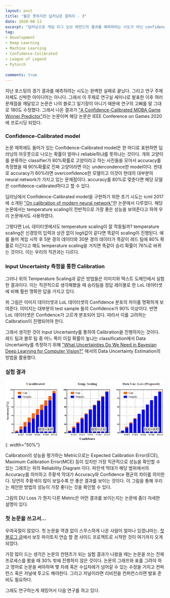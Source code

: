 ```yaml
---
layout: post
title: "롤은 못하지만 딥러닝은 잘하지 - 3"
date: 2020-08-13
excerpt: "딥러닝으로 게임 리그 오브 레전드의 결과를 예측하려는 시도가 아닌 confidence-calibration을 하자"
tag:
- Development
- Deep Learning
- Machine Learning
- Confidence-Calibrated
- League of Legend
- Pytorch

comments: true
---
```


지난 포스팅의 경기 결과를 예측하려는 시도는 완벽한 실패로 끝났다. 그리고 연구 주제 자체도 신박한 아이디어는 아니다. 그래서 이 주제로 연구실 세미나로 발표한 이후 여러 문제점을 깨달았고 논문은 나의 블로그 일기장이 아니기 때문에 연구의 고삐를 말 그대로 180도 수정했다. 그래서 나온 결과가 ["A Confidence-Calibrated MOBA Game Winner Predictor"](https://arxiv.org/abs/2006.15521)라는 논문이며 해당 논문은 IEEE Conference on Games 2020에 프로시딩 되었다.


### Confidence-Calibrated model

논문 제목에도 들어가 있는 Confidence-Calibrated model은 한 마디로 표현하면 딥러닝의 아웃풋으로 나오는 확률이 얼마나 reliable하냐를 뜻하냐는 것이다. 개와 고양이를 분류하는 classifier가 80%확률로 고양이라고 하는 사진들을 모아서 accuracy를 측정했을 때 90%확률로 진짜 고양이라면 이는 undercondence한 model이다. 반대로 accuracy가 60%라면 overconfidence한 모델이고 이것이 현대의 대부분의 neural network가 가지고 있는 문제점이다. accuracy를 80%로 맞춘다면 해당 모델은 confidence-calibrated하다고 할 수 있다.

딥러닝에서 Confidence-Calibrated model을 구현하기 위한 초기 시도는 icml 2017에 소개된 ["On calibration of modern neural network"](https://arxiv.org/abs/1706.04599)란 논문에서 다루었다. 해당 논문에서는 temperature scaling이 전반적으로 가장 좋은 성능을 보여준다고 하여 우리 논문에서도 사용하였다.

그렇다면 LoL 데이터셋에서도 temperature scaling이 잘 작동될까? temperature scaling은 신경망의 입력과 상관 없이 logit값이 같다면 똑같이 scaling이 진행된다. 예를 들어 게임 시작 후 5분 경의 데이터와 30분 경의 데이터가 똑같이 레드 팀에 80% 확률로 이긴다고 해도 temperature scaling을 거치면 똑같이 승리 확률이 76%로 바뀌는 것이다. 이는 우리의 직관과는 다르다. 

### Input Uncertainty 측정을 통한 Calibration

그러나 위의 Temperature Scaling과 같은 방법들은 이미지와 텍스트 도메인에서 실험한 결과이다. 이는 직관적으로 생각해봤을 때 승리팀을 정답 레이블로 한 LoL 데이터셋에 비해 훨씬 명확한 답을 가지고 있다.
<!--
<center><img src="https://raw.githubusercontent.com/queez0405/queez0405.github.io/master/_posts/lol_project/ofsamples1.PNG" width="500"></center>
-->
<figure class="half">
    <a img src="https://raw.githubusercontent.com/queez0405/queez0405.github.io/master/_posts/lol_project/ofsamples1.PNG" width="500"></a>
</figure>

위 그림은 이미지 데이터셋과 LoL 데이터셋의 Confidence 분포의 차이를 명확하게 보여준다. 이미지는 대부분의 test sample 들의 Confidence가 90% 이상이다. 반면 LoL 데이터셋은 Confidence가 고르게 분포되어 있다. 따라서 이를 고려하는 Calibration이 진행되어야 한다.

그래서 생각한 것이 Input Uncertainty를 통하여 Calibration을 진행하자는 것이다. 레드 팀과 블루 팀 중 어느 쪽이 이길 확률이 높냐는 classification에서 Data Uncertainty를 측정하기 위해 ["What Uncertainties Do We Need in Bayesian Deep Learning for Computer Vision?"](https://papers.nips.cc/paper/7141-what-uncertainties-do-we-need-in-bayesian-deep-learning-for-computer-vision.pdf) 에서의 Data Uncertainty Estimation의 방법을 활용했다.

### 실험 결과

![Reliability Diagram](https://raw.githubusercontent.com/queez0405/queez0405.github.io/master/_posts/lol_project/rel_diag.PNG){: width="50%"}


Calibration의 성능을 평가하는 Metric으로는 Expected Calibration Error(ECE), Maximum Calibration Error(MCE) 등이 있지만 가장 직관적으로 성능을 확인할 수 있는 그래프는 위의 Reliability Diagram 이다. 파란색 막대가 해당 범위에서의 Accuracy를 의미하고 주황색 막대가 Accuracy와 Confidence 평균의 차이를 의미한다. 당연히 주황색이 많이 보일수록 안 좋은 결과를 보이는 것이다. 이 그림을 통해 우리는 제안한 방법의 성능이 가장 좋다는 것을 확인할 수 있다.

그림의 DU Loss 가 뭔지 다른 Metric은 어떤 결과를 보이는지는 논문에 좀더 자세한 설명이 있다.

### 첫 논문을 쓰고서...

우여곡절이 많았다. 첫 논문을 역경 없이 스무스하게 나온 사람이 얼마나 있겠냐마는. [첫 블로그 글](https://queez0405.github.io/lol-project/)에서 보듯 파이토치 연습 할 겸 사이드 프로젝트로 시작한 것이 여기까지 오게 되었다.

가장 많이 드는 생각은 논문의 컨텐츠가 되는 실험 결과가 나왔을 때는 논문을 쓰는 전체 프로세스를 봤을 때 30% 밖에 진행하지 않은 것이다. 논문의 그래프와 표를 그려야 하고 영어로 논문을 써야하며 몇 차례 혹은 수십차례가 넘어갈 수 있는 수정을 거치고 컨퍼런스 혹은 저널에 투고도 해야한다. 그리고 저널이라면 리비전을 컨퍼런스라면 발표 준비도 필요하다.

그래도 연구하는게 재밌어서 다음 연구를 하고 있다.
